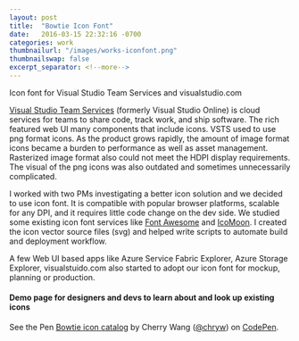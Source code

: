 ```yaml
---
layout: post
title:  "Bowtie Icon Font"
date:   2016-03-15 22:32:16 -0700
categories: work
thumbnailurl: "/images/works-iconfont.png"
thumbnailswap: false
excerpt_separator: <!--more-->
---
```

Icon font for Visual Studio Team Services and visualstudio.com
<!--more-->
<a href="https://www.visualstudio.com/en-us/products/visual-studio-team-services-vs.aspx" target="_blank" class="link">Visual Studio Team Services</a> (formerly Visual Studio Online) is cloud services for teams to share code, track work, and ship software. The rich featured web UI many components that include icons. VSTS used to use png format icons. As the product grows rapidly, the amount of image format icons became a burden to performance as well as asset management. Rasterized image format also could not meet the HDPI display requirements. The visual of the png icons was also outdated and sometimes unnecessarily complicated.

I worked with two PMs investigating a better icon solution and we decided to use icon font. It is compatible with popular browser platforms, scalable for any DPI, and it requires little code change on the dev side. We studied some existing icon font services like <a href="https://fortawesome.github.io/Font-Awesome/icons/" class="link" target="_blank">Font Awesome</a> and <a href="https://icomoon.io/" target="_blank" class="link">IcoMoon</a>. I created the icon vector source files (svg) and helped write scripts to automate build and deployment workflow.

A few Web UI based apps like Azure Service Fabric Explorer, Azure Storage Explorer, visualstuido.com also started to adopt our icon font for mockup, planning or production.

#### Demo page for designers and devs to learn about and look up existing icons

<p data-height="800" data-theme-id="17237" data-slug-hash="KzaVWb" data-default-tab="result" data-user="chryw" class="codepen">See the Pen <a href="http://codepen.io/chryw/pen/KzaVWb/" target="_blank">Bowtie icon catalog</a> by Cherry Wang (<a href="http://codepen.io/chryw" target="_blank">@chryw</a>) on <a href="http://codepen.io">CodePen</a>.</p>
<script async src="//assets.codepen.io/assets/embed/ei.js"></script>
